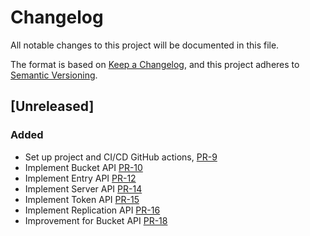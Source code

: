 # Changelog

All notable changes to this project will be documented in this file.

The format is based on [Keep a Changelog](https://keepachangelog.com/en/1.0.0/),
and this project adheres to [Semantic Versioning](https://semver.org/spec/v2.0.0.html).

## [Unreleased]

### Added

* Set up project and CI/CD GitHub actions, [PR-9](https://github.com/reductstore/reduct-go/pull/9)
* Implement Bucket API [PR-10](https://github.com/reductstore/reduct-go/pull/10)
* Implement Entry API [PR-12](https://github.com/reductstore/reduct-go/pull/12)
* Implement Server API [PR-14](https://github.com/reductstore/reduct-go/pull/14)
* Implement Token API [PR-15](https://github.com/reductstore/reduct-go/pull/15)
* Implement Replication API [PR-16](https://github.com/reductstore/reduct-go/pull/16)
* Improvement for Bucket API [PR-18](https://github.com/reductstore/reduct-go/pull/18)
